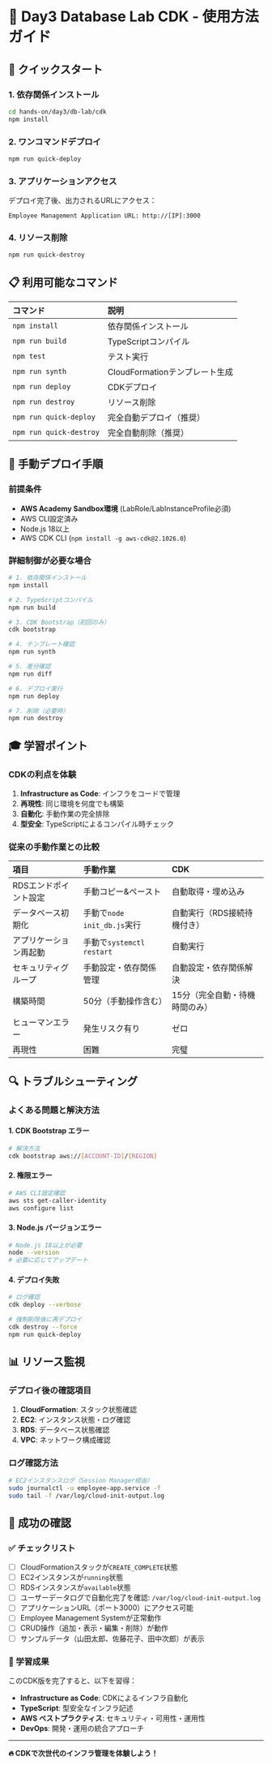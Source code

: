 # 🚀 Day3 Database Lab CDK - 使用方法ガイド

## 🎯 クイックスタート

### **1. 依存関係インストール**
```bash
cd hands-on/day3/db-lab/cdk
npm install
```

### **2. ワンコマンドデプロイ**
```bash
npm run quick-deploy
```

### **3. アプリケーションアクセス**
デプロイ完了後、出力されるURLにアクセス：
```
Employee Management Application URL: http://[IP]:3000
```

### **4. リソース削除**
```bash
npm run quick-destroy
```

## 📋 利用可能なコマンド

| コマンド | 説明 |
|:---|:---|
| `npm install` | 依存関係インストール |
| `npm run build` | TypeScriptコンパイル |
| `npm test` | テスト実行 |
| `npm run synth` | CloudFormationテンプレート生成 |
| `npm run deploy` | CDKデプロイ |
| `npm run destroy` | リソース削除 |
| `npm run quick-deploy` | 完全自動デプロイ（推奨） |
| `npm run quick-destroy` | 完全自動削除（推奨） |

## 🔧 手動デプロイ手順

### **前提条件**
- **AWS Academy Sandbox環境** (LabRole/LabInstanceProfile必須)
- AWS CLI設定済み
- Node.js 18以上
- AWS CDK CLI (`npm install -g aws-cdk@2.1026.0`)

### **詳細制御が必要な場合**

```bash
# 1. 依存関係インストール
npm install

# 2. TypeScriptコンパイル
npm run build

# 3. CDK Bootstrap（初回のみ）
cdk bootstrap

# 4. テンプレート確認
npm run synth

# 5. 差分確認
npm run diff

# 6. デプロイ実行
npm run deploy

# 7. 削除（必要時）
npm run destroy
```

## 🎓 学習ポイント

### **CDKの利点を体験**
1. **Infrastructure as Code**: インフラをコードで管理
2. **再現性**: 同じ環境を何度でも構築
3. **自動化**: 手動作業の完全排除
4. **型安全**: TypeScriptによるコンパイル時チェック

### **従来の手動作業との比較**

| 項目 | 手動作業 | CDK |
|:---|:---|:---|
| RDSエンドポイント設定 | 手動コピー&ペースト | 自動取得・埋め込み |
| データベース初期化 | 手動で`node init_db.js`実行 | 自動実行（RDS接続待機付き） |
| アプリケーション再起動 | 手動で`systemctl restart` | 自動実行 |
| セキュリティグループ | 手動設定・依存関係管理 | 自動設定・依存関係解決 |
| 構築時間 | 50分（手動操作含む） | 15分（完全自動・待機時間のみ） |
| ヒューマンエラー | 発生リスク有り | ゼロ |
| 再現性 | 困難 | 完璧 |

## 🔍 トラブルシューティング

### **よくある問題と解決方法**

#### **1. CDK Bootstrap エラー**
```bash
# 解決方法
cdk bootstrap aws://[ACCOUNT-ID]/[REGION]
```

#### **2. 権限エラー**
```bash
# AWS CLI設定確認
aws sts get-caller-identity
aws configure list
```

#### **3. Node.js バージョンエラー**
```bash
# Node.js 18以上が必要
node --version
# 必要に応じてアップデート
```

#### **4. デプロイ失敗**
```bash
# ログ確認
cdk deploy --verbose

# 強制削除後に再デプロイ
cdk destroy --force
npm run quick-deploy
```

## 📊 リソース監視

### **デプロイ後の確認項目**

1. **CloudFormation**: スタック状態確認
2. **EC2**: インスタンス状態・ログ確認
3. **RDS**: データベース状態確認
4. **VPC**: ネットワーク構成確認

### **ログ確認方法**
```bash
# EC2インスタンスログ（Session Manager経由）
sudo journalctl -u employee-app.service -f
sudo tail -f /var/log/cloud-init-output.log
```

## 🎉 成功の確認

### **✅ チェックリスト**

- [ ] CloudFormationスタックが`CREATE_COMPLETE`状態
- [ ] EC2インスタンスが`running`状態
- [ ] RDSインスタンスが`available`状態
- [ ] ユーザーデータログで自動化完了を確認: `/var/log/cloud-init-output.log`
- [ ] アプリケーションURL（ポート3000）にアクセス可能
- [ ] Employee Management Systemが正常動作
- [ ] CRUD操作（追加・表示・編集・削除）が動作
- [ ] サンプルデータ（山田太郎、佐藤花子、田中次郎）が表示

### **🎯 学習成果**

このCDK版を完了すると、以下を習得：

- **Infrastructure as Code**: CDKによるインフラ自動化
- **TypeScript**: 型安全なインフラ記述
- **AWS ベストプラクティス**: セキュリティ・可用性・運用性
- **DevOps**: 開発・運用の統合アプローチ

---

**🔥 CDKで次世代のインフラ管理を体験しよう！**
